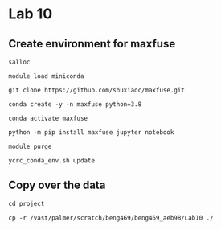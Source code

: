 # Lab 10 
## Create environment for maxfuse
```
salloc
```
```
module load miniconda
```
```
git clone https://github.com/shuxiaoc/maxfuse.git
```
```
conda create -y -n maxfuse python=3.8
```
```
conda activate maxfuse
```
```
python -m pip install maxfuse jupyter notebook 
```

```
module purge
```
```
ycrc_conda_env.sh update
```
## Copy over the data 
```
cd project 
```

```
cp -r /vast/palmer/scratch/beng469/beng469_aeb98/Lab10 ./
```
